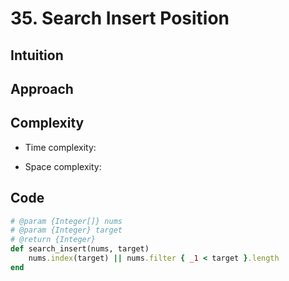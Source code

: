 # 35. Search Insert Position

## Intuition

## Approach
<!-- Describe your approach to solving the problem. -->

## Complexity

- Time complexity:
<!-- Add your time complexity here, e.g. $$O(n)$$ -->

- Space complexity:
<!-- Add your space complexity here, e.g. $$O(n)$$ -->

## Code

```ruby
# @param {Integer[]} nums
# @param {Integer} target
# @return {Integer}
def search_insert(nums, target)
    nums.index(target) || nums.filter { _1 < target }.length
end
```
